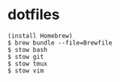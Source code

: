 # dotfiles

    (install Homebrew)
    $ brew bundle --file=Brewfile
    $ stow bash
    $ stow git
    $ stow tmux
    $ stow vim
